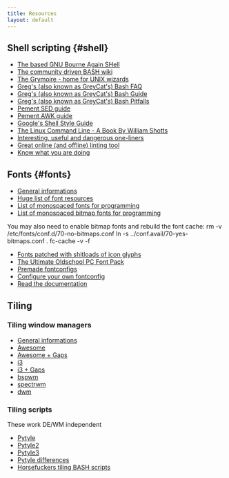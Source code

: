 ```yaml
---
title: Resources
layout: default
---
```


## Shell scripting {#shell}

- [The based GNU Bourne Again SHell](https://www.gnu.org/software/bash/)
- [The community driven BASH wiki](http://wiki.bash-hackers.org/)
- [The Grymoire - home for UNIX wizards](http://www.grymoire.com/Unix/index.html)
- [Greg's (also known as GreyCat's) Bash FAQ](http://mywiki.wooledge.org/BashFAQ)
- [Greg's (also known as GreyCat's) Bash Guide](http://mywiki.wooledge.org/BashGuide)
- [Greg's (also known as GreyCat's) Bash Pitfalls](http://mywiki.wooledge.org/BashPitfalls)
- [Pement SED guide](http://www.pement.org/sed/sed1line.txt)
- [Pement AWK guide](http://www.pement.org/awk/awk1line.txt)
- [Google's Shell Style Guide](https://google.github.io/styleguide/shell.xml)
- [The Linux Command Line - A Book By William Shotts](http://linuxcommand.org/tlcl.php)
- [Interesting, useful and dangerous one-liners](http://www.commandlinefu.com/)
- [Great online (and offline) linting tool](http://www.shellcheck.net/)
- [Know what you are doing](http://explainshell.com/)

## Fonts {#fonts}

- [General informations](https://wiki.archlinux.org/index.php/Fonts)
- [Huge list of font resources](https://github.com/brabadu/awesome-fonts)
- [List of monospaced fonts for programming](https://github.com/chrissimpkins/codeface)
- [List of monospaced bitmap fonts for programming](https://github.com/Tecate/bitmap-fonts)

You may also need to enable bitmap fonts and rebuild the font cache:
rm -v /etc/fonts/conf.d/70-no-bitmaps.conf
ln -s ../conf.avail/70-yes-bitmaps.conf .
fc-cache -v -f

- [Fonts patched with shitloads of icon glyphs](https://github.com/ryanoasis/nerd-fonts)
- [The Ultimate Oldschool PC Font Pack](http://int10h.org/oldschool-pc-fonts/)
- [Premade fontconfigs](https://wiki.archlinux.org/index.php/Infinality)
- [Configure your own fontconfig](https://wiki.archlinux.org/index.php/Font_configuration)
- [Read the documentation](file:///usr/share/doc/fontconfig/fontconfig-user.html)

## Tiling

### Tiling window managers

- [General informations](https://wiki.archlinux.org/index.php/Window_manager)
- [Awesome](https://wiki.archlinux.org/index.php/Awesome)
- [Awesome + Gaps](https://github.com/copycat-killer/lain)
- [i3](https://wiki.archlinux.org/index.php/I3)
- [i3 + Gaps](https://github.com/Airblader/i3)
- [bspwm](https://wiki.archlinux.org/index.php/Bspwm)
- [spectrwm](https://wiki.archlinux.org/index.php/Spectrwm)
- [dwm](https://wiki.archlinux.org/index.php/Dwm)

### Tiling scripts
These work DE/WM independent

- [Pytyle](http://sourceforge.net/projects/pytyle/)
- [Pytyle2](https://code.google.com/p/pytyle/)
- [Pytyle3](https://github.com/BurntSushi/pytyle3/)
- [Pytyle differences](https://bbs.archlinux.org/viewtopic.php?pid=1058199#p1058199)
- [Horsefuckers tiling BASH scripts](http://twily.info/scripts/tiling/)

